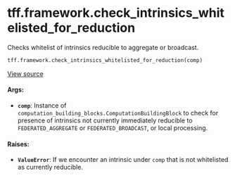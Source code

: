<div itemscope itemtype="http://developers.google.com/ReferenceObject">
<meta itemprop="name" content="tff.framework.check_intrinsics_whitelisted_for_reduction" />
<meta itemprop="path" content="Stable" />
</div>

# tff.framework.check_intrinsics_whitelisted_for_reduction

Checks whitelist of intrinsics reducible to aggregate or broadcast.

```python
tff.framework.check_intrinsics_whitelisted_for_reduction(comp)
```

<a target="_blank" href="http://github.com/tensorflow/federated/tree/master/tensorflow_federated/python/core/impl/tree_analysis.py">View
source</a>

<!-- Placeholder for "Used in" -->

#### Args:

*   <b>`comp`</b>: Instance of
    `computation_building_blocks.ComputationBuildingBlock` to check for presence
    of intrinsics not currently immediately reducible to `FEDERATED_AGGREGATE`
    or `FEDERATED_BROADCAST`, or local processing.

#### Raises:

*   <b>`ValueError`</b>: If we encounter an intrinsic under `comp` that is not
    whitelisted as currently reducible.
